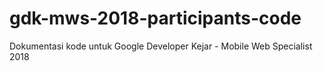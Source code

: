 # gdk-mws-2018-participants-code
Dokumentasi kode untuk Google Developer Kejar - Mobile Web Specialist 2018
